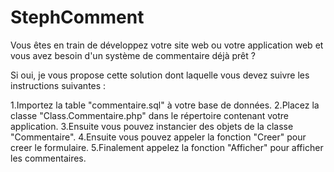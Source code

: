 StephComment
============
Vous êtes en train de développez votre site web ou votre application web et vous avez
 besoin d'un système de commentaire déjà prêt ?
 
 Si oui, je vous propose cette solution dont laquelle vous devez suivre les instructions
suivantes :

1.Importez la table "commentaire.sql" à votre base de données.
2.Placez la classe "Class.Commentaire.php" dans le répertoire contenant votre application.
3.Ensuite vous pouvez instancier des objets de la classe "Commentaire".
4.Ensuite vous pouvez appeler la fonction "Creer" pour creer le formulaire.
5.Finalement appelez la fonction "Afficher" pour afficher les commentaires.
